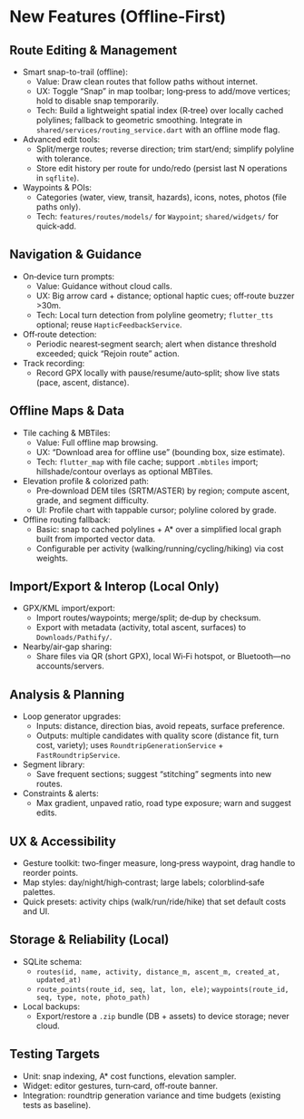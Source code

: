 # New Features (Offline‑First)

## Route Editing & Management

- Smart snap-to-trail (offline):
  - Value: Draw clean routes that follow paths without internet.
  - UX: Toggle “Snap” in map toolbar; long‑press to add/move vertices; hold to disable snap temporarily.
  - Tech: Build a lightweight spatial index (R‑tree) over locally cached polylines; fallback to geometric smoothing. Integrate in `shared/services/routing_service.dart` with an offline mode flag.
- Advanced edit tools:
  - Split/merge routes; reverse direction; trim start/end; simplify polyline with tolerance.
  - Store edit history per route for undo/redo (persist last N operations in `sqflite`).
- Waypoints & POIs:
  - Categories (water, view, transit, hazards), icons, notes, photos (file paths only).
  - Tech: `features/routes/models/` for `Waypoint`; `shared/widgets/` for quick‑add.

## Navigation & Guidance

- On‑device turn prompts:
  - Value: Guidance without cloud calls.
  - UX: Big arrow card + distance; optional haptic cues; off‑route buzzer >30m.
  - Tech: Local turn detection from polyline geometry; `flutter_tts` optional; reuse `HapticFeedbackService`.
- Off‑route detection:
  - Periodic nearest‑segment search; alert when distance threshold exceeded; quick “Rejoin route” action.
- Track recording:
  - Record GPX locally with pause/resume/auto‑split; show live stats (pace, ascent, distance).

## Offline Maps & Data

- Tile caching & MBTiles:
  - Value: Full offline map browsing.
  - UX: “Download area for offline use” (bounding box, size estimate).
  - Tech: `flutter_map` with file cache; support `.mbtiles` import; hillshade/contour overlays as optional MBTiles.
- Elevation profile & colorized path:
  - Pre‑download DEM tiles (SRTM/ASTER) by region; compute ascent, grade, and segment difficulty.
  - UI: Profile chart with tappable cursor; polyline colored by grade.
- Offline routing fallback:
  - Basic: snap to cached polylines + A* over a simplified local graph built from imported vector data.
  - Configurable per activity (walking/running/cycling/hiking) via cost weights.

## Import/Export & Interop (Local Only)

- GPX/KML import/export:
  - Import routes/waypoints; merge/split; de‑dup by checksum.
  - Export with metadata (activity, total ascent, surfaces) to `Downloads/Pathify/`.
- Nearby/air‑gap sharing:
  - Share files via QR (short GPX), local Wi‑Fi hotspot, or Bluetooth—no accounts/servers.

## Analysis & Planning

- Loop generator upgrades:
  - Inputs: distance, direction bias, avoid repeats, surface preference.
  - Outputs: multiple candidates with quality score (distance fit, turn cost, variety); uses `RoundtripGenerationService` + `FastRoundtripService`.
- Segment library:
  - Save frequent sections; suggest “stitching” segments into new routes.
- Constraints & alerts:
  - Max gradient, unpaved ratio, road type exposure; warn and suggest edits.

## UX & Accessibility

- Gesture toolkit: two‑finger measure, long‑press waypoint, drag handle to reorder points.
- Map styles: day/night/high‑contrast; large labels; colorblind‑safe palettes.
- Quick presets: activity chips (walk/run/ride/hike) that set default costs and UI.

## Storage & Reliability (Local)

- SQLite schema:
  - `routes(id, name, activity, distance_m, ascent_m, created_at, updated_at)`
  - `route_points(route_id, seq, lat, lon, ele)`; `waypoints(route_id, seq, type, note, photo_path)`
- Local backups:
  - Export/restore a `.zip` bundle (DB + assets) to device storage; never cloud.

## Testing Targets

- Unit: snap indexing, A* cost functions, elevation sampler.
- Widget: editor gestures, turn‑card, off‑route banner.
- Integration: roundtrip generation variance and time budgets (existing tests as baseline).

